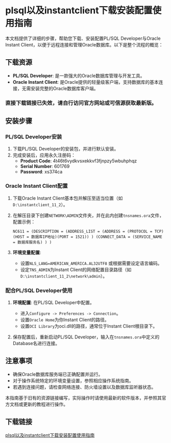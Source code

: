 # plsql以及instantclient下载安装配置使用指南

本文档提供了详细的步骤，帮助您下载、安装配置PL/SQL Developer与Oracle Instant Client，以便于远程连接和管理Oracle数据库。以下是整个流程的概览：

## 下载资源

- **PL/SQL Developer**: 是一款强大的Oracle数据库管理与开发工具。
- **Oracle Instant Client**: 是Oracle提供的轻量级客户端，支持数据库的基本连接，无需安装完整的Oracle数据库客户端。

### 直接下载链接已失效，请自行访问官方网站或可信源获取最新版。

## 安装步骤

### PL/SQL Developer安装

1. 下载PL/SQL Developer的安装包，并进行默认安装。
2. 完成安装后，应用永久注册码：
   - **Product Code**: 4t46t6vydkvsxekkvf3fjnpzy5wbuhphqz
   - **Serial Number**: 601769
   - **Password**: xs374ca

### Oracle Instant Client配置

1. 下载Oracle Instant Client基本包并解压至适当位置（如`D:\instantclient_11_2`）。
2. 在解压目录下创建`NETWORK\ADMIN`文件夹，并在此内创建`tnsnames.ora`文件，配置示例：
   ```
   NC611 = (DESCRIPTION = (ADDRESS_LIST = (ADDRESS = (PROTOCOL = TCP)(HOST = 数据库IP地址)(PORT = 1521)) ) (CONNECT_DATA = (SERVICE_NAME = 数据库服务名) ) )
   ```
   
3. **环境变量配置**:
   - 设置`NLS_LANG=AMERICAN_AMERICA.AL32UTF8` 或根据需要设定语言编码。
   - 设定`TNS_ADMIN`为Instant Client的网络配置目录路径（如`D:\instantclient_11_2\network\admin`）。

### 配合PL/SQL Developer使用

1. **环境配置**: 在PL/SQL Developer中配置。
   - 进入`Configure -> Preferences -> Connection`。
   - 设置`Oracle Home`为你Instant Client的路径。
   - 设置`OCI Library`为oci.dll的路径，通常位于Instant Client根目录下。
   
2. 保存配置后，重新启动PL/SQL Developer，输入在`tnsnames.ora`中定义的Database名进行连接。

## 注意事项

- 确保Oracle数据库服务端已正确配置并运行。
- 对于操作系统特定的环境变量设置，参照相应操作系统指南。
- 若遇到连接问题，请检查网络连接、防火墙设置以及数据库监听器状态。

本指南基于旧有的资源链接编写，实际操作时请使用最新的软件版本，并参照其官方文档或更新的教程进行操作。

## 下载链接

[plsql以及instantclient下载安装配置使用指南](https://pan.quark.cn/s/e3e557cd2ca4)